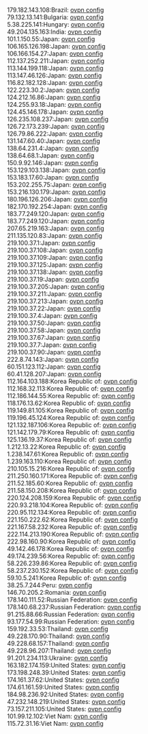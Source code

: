 179.182.143.108:Brazil: [ovpn config](vpn/179_182_143_108.ovpn)  
79.132.13.141:Bulgaria: [ovpn config](vpn/79_132_13_141.ovpn)  
5.38.225.141:Hungary: [ovpn config](vpn/5_38_225_141.ovpn)  
49.204.135.163:India: [ovpn config](vpn/49_204_135_163.ovpn)  
101.1.150.55:Japan: [ovpn config](vpn/101_1_150_55.ovpn)  
106.165.126.198:Japan: [ovpn config](vpn/106_165_126_198.ovpn)  
106.166.154.27:Japan: [ovpn config](vpn/106_166_154_27.ovpn)  
112.137.252.211:Japan: [ovpn config](vpn/112_137_252_211.ovpn)  
113.144.199.118:Japan: [ovpn config](vpn/113_144_199_118.ovpn)  
113.147.46.126:Japan: [ovpn config](vpn/113_147_46_126.ovpn)  
116.82.182.128:Japan: [ovpn config](vpn/116_82_182_128.ovpn)  
122.223.30.2:Japan: [ovpn config](vpn/122_223_30_2.ovpn)  
124.212.16.86:Japan: [ovpn config](vpn/124_212_16_86.ovpn)  
124.255.93.18:Japan: [ovpn config](vpn/124_255_93_18.ovpn)  
124.45.146.178:Japan: [ovpn config](vpn/124_45_146_178.ovpn)  
126.235.108.237:Japan: [ovpn config](vpn/126_235_108_237.ovpn)  
126.72.173.239:Japan: [ovpn config](vpn/126_72_173_239.ovpn)  
126.79.86.222:Japan: [ovpn config](vpn/126_79_86_222.ovpn)  
131.147.60.40:Japan: [ovpn config](vpn/131_147_60_40.ovpn)  
138.64.231.4:Japan: [ovpn config](vpn/138_64_231_4.ovpn)  
138.64.68.1:Japan: [ovpn config](vpn/138_64_68_1.ovpn)  
150.9.92.146:Japan: [ovpn config](vpn/150_9_92_146.ovpn)  
153.129.103.138:Japan: [ovpn config](vpn/153_129_103_138.ovpn)  
153.183.17.60:Japan: [ovpn config](vpn/153_183_17_60.ovpn)  
153.202.255.75:Japan: [ovpn config](vpn/153_202_255_75.ovpn)  
153.216.130.179:Japan: [ovpn config](vpn/153_216_130_179.ovpn)  
180.196.126.206:Japan: [ovpn config](vpn/180_196_126_206.ovpn)  
182.170.192.254:Japan: [ovpn config](vpn/182_170_192_254.ovpn)  
183.77.249.120:Japan: [ovpn config](vpn/183_77_249_120.ovpn)  
183.77.249.120:Japan: [ovpn config](vpn/183_77_249_120.ovpn)  
207.65.219.163:Japan: [ovpn config](vpn/207_65_219_163.ovpn)  
211.135.120.83:Japan: [ovpn config](vpn/211_135_120_83.ovpn)  
219.100.37.1:Japan: [ovpn config](vpn/219_100_37_1.ovpn)  
219.100.37.108:Japan: [ovpn config](vpn/219_100_37_108.ovpn)  
219.100.37.109:Japan: [ovpn config](vpn/219_100_37_109.ovpn)  
219.100.37.125:Japan: [ovpn config](vpn/219_100_37_125.ovpn)  
219.100.37.138:Japan: [ovpn config](vpn/219_100_37_138.ovpn)  
219.100.37.19:Japan: [ovpn config](vpn/219_100_37_19.ovpn)  
219.100.37.205:Japan: [ovpn config](vpn/219_100_37_205.ovpn)  
219.100.37.211:Japan: [ovpn config](vpn/219_100_37_211.ovpn)  
219.100.37.213:Japan: [ovpn config](vpn/219_100_37_213.ovpn)  
219.100.37.22:Japan: [ovpn config](vpn/219_100_37_22.ovpn)  
219.100.37.4:Japan: [ovpn config](vpn/219_100_37_4.ovpn)  
219.100.37.50:Japan: [ovpn config](vpn/219_100_37_50.ovpn)  
219.100.37.58:Japan: [ovpn config](vpn/219_100_37_58.ovpn)  
219.100.37.67:Japan: [ovpn config](vpn/219_100_37_67.ovpn)  
219.100.37.7:Japan: [ovpn config](vpn/219_100_37_7.ovpn)  
219.100.37.90:Japan: [ovpn config](vpn/219_100_37_90.ovpn)  
222.8.74.143:Japan: [ovpn config](vpn/222_8_74_143.ovpn)  
60.151.123.112:Japan: [ovpn config](vpn/60_151_123_112.ovpn)  
60.41.128.207:Japan: [ovpn config](vpn/60_41_128_207.ovpn)  
112.164.103.188:Korea Republic of: [ovpn config](vpn/112_164_103_188.ovpn)  
112.168.32.113:Korea Republic of: [ovpn config](vpn/112_168_32_113.ovpn)  
112.186.144.55:Korea Republic of: [ovpn config](vpn/112_186_144_55.ovpn)  
118.176.13.62:Korea Republic of: [ovpn config](vpn/118_176_13_62.ovpn)  
119.149.81.105:Korea Republic of: [ovpn config](vpn/119_149_81_105.ovpn)  
119.196.45.124:Korea Republic of: [ovpn config](vpn/119_196_45_124.ovpn)  
121.132.187.106:Korea Republic of: [ovpn config](vpn/121_132_187_106.ovpn)  
121.142.179.79:Korea Republic of: [ovpn config](vpn/121_142_179_79.ovpn)  
125.136.19.37:Korea Republic of: [ovpn config](vpn/125_136_19_37.ovpn)  
1.212.13.22:Korea Republic of: [ovpn config](vpn/1_212_13_22.ovpn)  
1.238.147.61:Korea Republic of: [ovpn config](vpn/1_238_147_61.ovpn)  
1.239.163.110:Korea Republic of: [ovpn config](vpn/1_239_163_110.ovpn)  
210.105.15.216:Korea Republic of: [ovpn config](vpn/210_105_15_216.ovpn)  
211.250.160.171:Korea Republic of: [ovpn config](vpn/211_250_160_171.ovpn)  
211.52.185.60:Korea Republic of: [ovpn config](vpn/211_52_185_60.ovpn)  
211.58.150.208:Korea Republic of: [ovpn config](vpn/211_58_150_208.ovpn)  
220.124.208.159:Korea Republic of: [ovpn config](vpn/220_124_208_159.ovpn)  
220.93.218.104:Korea Republic of: [ovpn config](vpn/220_93_218_104.ovpn)  
220.95.112.134:Korea Republic of: [ovpn config](vpn/220_95_112_134.ovpn)  
221.150.222.62:Korea Republic of: [ovpn config](vpn/221_150_222_62.ovpn)  
221.167.58.232:Korea Republic of: [ovpn config](vpn/221_167_58_232.ovpn)  
222.114.213.190:Korea Republic of: [ovpn config](vpn/222_114_213_190.ovpn)  
222.98.160.90:Korea Republic of: [ovpn config](vpn/222_98_160_90.ovpn)  
49.142.46.178:Korea Republic of: [ovpn config](vpn/49_142_46_178.ovpn)  
49.174.239.56:Korea Republic of: [ovpn config](vpn/49_174_239_56.ovpn)  
58.226.239.86:Korea Republic of: [ovpn config](vpn/58_226_239_86.ovpn)  
58.237.230.152:Korea Republic of: [ovpn config](vpn/58_237_230_152.ovpn)  
59.10.5.241:Korea Republic of: [ovpn config](vpn/59_10_5_241.ovpn)  
38.25.7.244:Peru: [ovpn config](vpn/38_25_7_244.ovpn)  
146.70.205.2:Romania: [ovpn config](vpn/146_70_205_2.ovpn)  
178.140.111.52:Russian Federation: [ovpn config](vpn/178_140_111_52.ovpn)  
178.140.68.237:Russian Federation: [ovpn config](vpn/178_140_68_237.ovpn)  
91.215.88.66:Russian Federation: [ovpn config](vpn/91_215_88_66.ovpn)  
93.177.54.99:Russian Federation: [ovpn config](vpn/93_177_54_99.ovpn)  
159.192.33.53:Thailand: [ovpn config](vpn/159_192_33_53.ovpn)  
49.228.170.90:Thailand: [ovpn config](vpn/49_228_170_90.ovpn)  
49.228.68.157:Thailand: [ovpn config](vpn/49_228_68_157.ovpn)  
49.228.96.207:Thailand: [ovpn config](vpn/49_228_96_207.ovpn)  
91.201.234.113:Ukraine: [ovpn config](vpn/91_201_234_113.ovpn)  
163.182.174.159:United States: [ovpn config](vpn/163_182_174_159.ovpn)  
173.198.248.39:United States: [ovpn config](vpn/173_198_248_39.ovpn)  
174.161.37.62:United States: [ovpn config](vpn/174_161_37_62.ovpn)  
174.61.161.59:United States: [ovpn config](vpn/174_61_161_59.ovpn)  
184.98.236.92:United States: [ovpn config](vpn/184_98_236_92.ovpn)  
47.232.148.219:United States: [ovpn config](vpn/47_232_148_219.ovpn)  
73.157.211.105:United States: [ovpn config](vpn/73_157_211_105.ovpn)  
101.99.12.102:Viet Nam: [ovpn config](vpn/101_99_12_102.ovpn)  
115.72.31.16:Viet Nam: [ovpn config](vpn/115_72_31_16.ovpn)  
